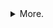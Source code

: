 
<!--

<p display="flex">
  <a href="https://www.linkedin.com/in/axyut/" target="_blank"><img 
      src="https://raw.githubusercontent.com/rahuldkjain/github-profile-readme-generator/master/src/images/icons/Social/linked-in-alt.svg"
      alt="axyut" height="30" width="40" /></a>

 <a href="https://twitter.com/achyut_koirala_" target="_blank"><img
      src="https://raw.githubusercontent.com/rahuldkjain/github-profile-readme-generator/master/src/images/icons/Social/twitter.svg"
      alt="axyut" height="30" width="40" /></a>
</p>
![github contribution grid snake animation](https://raw.githubusercontent.com/axyut/axyut/output/github-contribution-grid-snake-dark.svg#gh-dark-mode-only)
    gif snake in orange snake in blue dots
    <img
    alt="github contribution grid snake animation"
    src="https://raw.githubusercontent.com/axyut/axyut/output/github-contribution-grid-snake.gif"
    />
-->

<details>
<summary>More.</summary>
  <div align="center">
    <img src="https://skillicons.dev/icons?i=nodejs,typescript,express,nestjs,mongodb,postgresql,redis,vite,react,go,postman,bash,docker,jest,graphql" /><br>
</div>
<!--
![Github stats](https://github-stats-alpha.vercel.app/api?username=axyut&cc=22272e&tc=ffffff&ic=fff&bc=0d1117&show_icons=true)
![visit count](https://visitcount.itsvg.in/api?id=axyut&icon=5&color=1)
![](https://github-profile-summary-cards.vercel.app/api/cards/profile-details?username=axyut&theme=vue)
-->
<picture>
  <source
    media="(prefers-color-scheme: dark)"
    srcset="https://raw.githubusercontent.com/axyut/axyut/output/github-contribution-grid-snake-dark.svg"
  />
  <source
    media="(prefers-color-scheme: light)"
    srcset="https://raw.githubusercontent.com/axyut/axyut/output/github-contribution-grid-snake.svg"
  />
  <img
    alt="github contribution grid snake animation"
    src="https://raw.githubusercontent.com/axyut/axyut/output/github-contribution-grid-snake.svg"
  />
</picture>



</details>


<!--
<a href="https://github.com/axyut">
    <img src="https://github-stats-alpha.vercel.app/api?username=axyut&cc=22272e&tc=ffffff&ic=fff&bc=0d1117&show_icons=true">
</a>
<a href="https://github.com/axyut">
<img src="http://github-profile-summary-cards.vercel.app/api/cards/profile-details?username=axyut&theme=dracula&bg_color=0d1117"/>
</a>
<p>&nbsp;<img align="center" src="https://github-readme-stats.vercel.app/api?username=axyut&show_icons=true&locale=en&bg_color=0d1117&text_color=ffffff&repo=convoychat"
    alt="achyut koirala github stats" /></p>
-->
<br>
<!--
<picture>
  <source media="(prefers-color-scheme: dark)" srcset="https://raw.githubusercontent.com/axyut/axyut/output/github-contribution-grid-snake-dark.svg">
  <source media="(prefers-color-scheme: light)" srcset="https://raw.githubusercontent.com/axyut/axyut/output/github-contribution-grid-snake.svg">
  <img alt="github contribution grid snake animation" src="https://raw.githubusercontent.com/axyut/axyut/output/github-contribution-grid-snake.svg">
</picture>
-->
